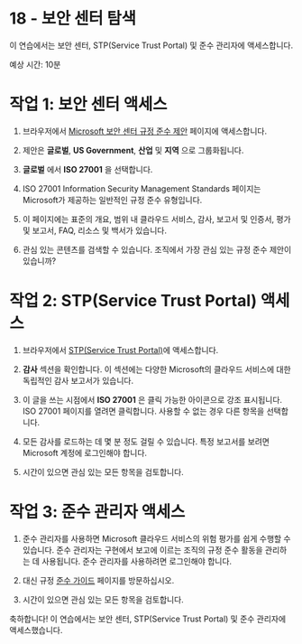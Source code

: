﻿---
wts:
    title: '18 - Azure 보안 센터 탐색'
    module: '모듈 03 - 보안, 개인 정보 보호, 규정 준수 및 신뢰'
---
# 18 - 보안 센터 탐색

이 연습에서는 보안 센터, STP(Service Trust Portal) 및 준수 관리자에 액세스합니다.

예상 시간: 10분

# 작업 1: 보안 센터 액세스

1. 브라우저에서 [Microsoft 보안 센터 규정 준수 제안](https://docs.microsoft.com/ko-kr/microsoft-365/compliance/offering-home) 페이지에 액세스합니다.

2. 제안은 **글로벌**, **US Government**, **산업** 및 **지역** 으로 그룹화됩니다.

3. **글로벌** 에서 **ISO 27001** 을 선택합니다. 

4. ISO 27001 Information Security Management Standards 페이지는 Microsoft가 제공하는 일반적인 규정 준수 유형입니다.

5. 이 페이지에는 표준의 개요, 범위 내 클라우드 서비스, 감사, 보고서 및 인증서, 평가 및 보고서, FAQ, 리소스 및 백서가 있습니다. 

6. 관심 있는 콘텐츠를 검색할 수 있습니다. 조직에서 가장 관심 있는 규정 준수 제안이 있습니까?

# 작업 2: STP(Service Trust Portal) 액세스

1. 브라우저에서 [STP(Service Trust Portal)](https://servicetrust.microsoft.com)에 액세스합니다.

2. **감사** 섹션을 확인합니다. 이 섹션에는 다양한 Microsoft의 클라우드 서비스에 대한 독립적인 감사 보고서가 있습니다.

3. 이 글을 쓰는 시점에서 **ISO 27001** 은 클릭 가능한 아이콘으로 강조 표시됩니다. ISO 27001 페이지를 열려면 클릭합니다. 사용할 수 없는 경우 다른 항목을 선택합니다. 

4. 모든 감사를 로드하는 데 몇 분 정도 걸릴 수 있습니다. 특정 보고서를 보려면 Microsoft 계정에 로그인해야 합니다.

5. 시간이 있으면 관심 있는 모든 항목을 검토합니다. 

# 작업 3: 준수 관리자 액세스

1. 준수 관리자를 사용하면 Microsoft 클라우드 서비스의 위험 평가를 쉽게 수행할 수 있습니다. 준수 관리자는 구현에서 보고에 이르는 조직의 규정 준수 활동을 관리하는 데 사용됩니다. 준수 관리자를 사용하려면 로그인해야 합니다.

2. 대신 규정 [준수 가이드](https://servicetrust.microsoft.com/Documents/TrustDocuments) 페이지를 방문하십시오. 

3. 시간이 있으면 관심 있는 모든 항목을 검토합니다. 

축하합니다! 이 연습에서는 보안 센터, STP(Service Trust Portal) 및 준수 관리자에 액세스했습니다.







